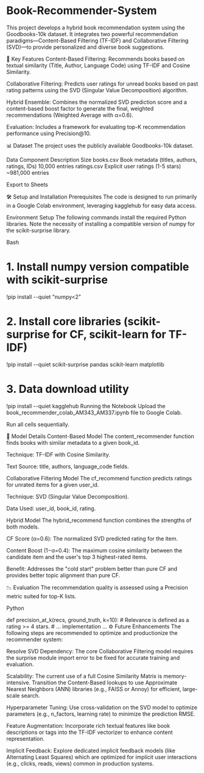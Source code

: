 # Book-Recommender-System
This project develops a hybrid book recommendation system using the Goodbooks-10k dataset. It integrates two powerful recommendation paradigms—Content-Based Filtering (TF-IDF) and Collaborative Filtering (SVD)—to provide personalized and diverse book suggestions.

🚀 Key Features
Content-Based Filtering: Recommends books based on textual similarity (Title, Author, Language Code) using TF-IDF and Cosine Similarity.

Collaborative Filtering: Predicts user ratings for unread books based on past rating patterns using the SVD (Singular Value Decomposition) algorithm.

Hybrid Ensemble: Combines the normalized SVD prediction score and a content-based boost factor to generate the final, weighted recommendations (Weighted Average with α=0.6).

Evaluation: Includes a framework for evaluating top-K recommendation performance using Precision@10.

📊 Dataset
The project uses the publicly available Goodbooks-10k dataset.

Data Component	Description	Size
books.csv	Book metadata (titles, authors, ratings, IDs)	10,000 entries
ratings.csv	Explicit user ratings (1-5 stars)	~981,000 entries

Export to Sheets

🛠️ Setup and Installation
Prerequisites
The code is designed to run primarily in a Google Colab environment, leveraging kagglehub for easy data access.

Environment Setup
The following commands install the required Python libraries. Note the necessity of installing a compatible version of numpy for the scikit-surprise library.

Bash

# 1. Install numpy version compatible with scikit-surprise
!pip install --quiet "numpy<2"

# 2. Install core libraries (scikit-surprise for CF, scikit-learn for TF-IDF)
!pip install --quiet scikit-surprise pandas scikit-learn matplotlib

# 3. Data download utility
!pip install --quiet kagglehub
Running the Notebook
Upload the book_recommender_colab_AM343_AM337.ipynb file to Google Colab.

Run all cells sequentially.

🧠 Model Details
Content-Based Model
The content_recommender function finds books with similar metadata to a given book_id.

Technique: TF-IDF with Cosine Similarity.

Text Source: title, authors, language_code fields.

Collaborative Filtering Model
The cf_recommend function predicts ratings for unrated items for a given user_id.

Technique: SVD (Singular Value Decomposition).

Data Used: user_id, book_id, rating.

Hybrid Model
The hybrid_recommend function combines the strengths of both models.

CF Score (α=0.6): The normalized SVD predicted rating for the item.

Content Boost (1−α=0.4): The maximum cosine similarity between the candidate item and the user's top 3 highest-rated items.

Benefit: Addresses the "cold start" problem better than pure CF and provides better topic alignment than pure CF.

📉 Evaluation
The recommendation quality is assessed using a Precision metric suited for top-K lists.

Python

def precision_at_k(recs, ground_truth, k=10):
    # Relevance is defined as a rating >= 4 stars.
    # ... implementation ...
⚙️ Future Enhancements
The following steps are recommended to optimize and productionize the recommender system:

Resolve SVD Dependency: The core Collaborative Filtering model requires the surprise module import error to be fixed for accurate training and evaluation.

Scalability: The current use of a full Cosine Similarity Matrix is memory-intensive. Transition the Content-Based lookups to use Approximate Nearest Neighbors (ANN) libraries (e.g., FAISS or Annoy) for efficient, large-scale search.

Hyperparameter Tuning: Use cross-validation on the SVD model to optimize parameters (e.g., n_factors, learning rate) to minimize the prediction RMSE.

Feature Augmentation: Incorporate rich textual features like book descriptions or tags into the TF-IDF vectorizer to enhance content representation.

Implicit Feedback: Explore dedicated implicit feedback models (like Alternating Least Squares) which are optimized for implicit user interactions (e.g., clicks, reads, views) common in production systems.
